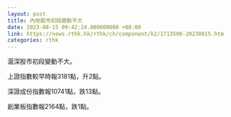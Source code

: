 ```yaml
---
layout: post
title: 內地股市初段變動不大
date: 2023-08-15 09:42:24.000000000 +08:00
link: https://news.rthk.hk/rthk/ch/component/k2/1713500-20230815.htm
categories: rthk
---
```


滬深股市初段變動不大。

上證指數較早時報3181點，升2點。

深證成份指數報10741點，跌13點。

創業板指數報2164點，跌1點。
